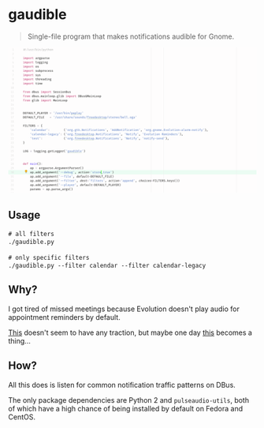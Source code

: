 # gaudible

> Single-file program that makes notifications audible for Gnome.

![screenshot](/screenshot.png)

## Usage

    # all filters
    ./gaudible.py
    
    # only specific filters
    ./gaudible.py --filter calendar --filter calendar-legacy

## Why?

I got tired of missed meetings because Evolution doesn't play audio
for appointment reminders by default.

[This](https://gitlab.gnome.org/GNOME/evolution/issues/152) doesn't
seem to have any traction, but maybe one day
[this](https://gitlab.gnome.org/GNOME/glib/issues/1340) becomes a
thing...

## How?

All this does is listen for common notification traffic patterns on
DBus.

The only package dependencies are Python 2 and `pulseaudio-utils`,
both of which have a high chance of being installed by default on
Fedora and CentOS.
